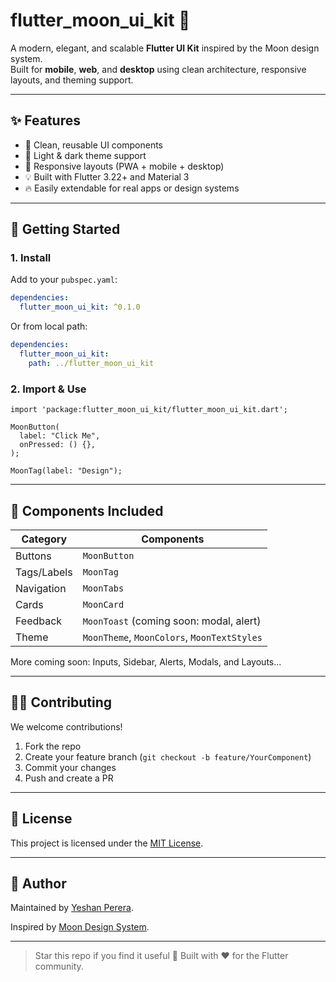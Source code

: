 # flutter_moon_ui_kit 🌙

A modern, elegant, and scalable **Flutter UI Kit** inspired by the Moon design system.  
Built for **mobile**, **web**, and **desktop** using clean architecture, responsive layouts, and theming support.

---

## ✨ Features

- 🧩 Clean, reusable UI components
- 🎨 Light & dark theme support
- 📱 Responsive layouts (PWA + mobile + desktop)
- 💡 Built with Flutter 3.22+ and Material 3
- 🔥 Easily extendable for real apps or design systems

---

## 🚀 Getting Started

### 1. Install

Add to your `pubspec.yaml`:

```yaml
dependencies:
  flutter_moon_ui_kit: ^0.1.0
````

Or from local path:

```yaml
dependencies:
  flutter_moon_ui_kit:
    path: ../flutter_moon_ui_kit
```

### 2. Import & Use

```
import 'package:flutter_moon_ui_kit/flutter_moon_ui_kit.dart';

MoonButton(
  label: "Click Me",
  onPressed: () {},
);

MoonTag(label: "Design");
```

---

## 🧱 Components Included

| Category    | Components                                  |
|-------------|---------------------------------------------|
| Buttons     | `MoonButton`                                |
| Tags/Labels | `MoonTag`                                   |
| Navigation  | `MoonTabs`                                  |
| Cards       | `MoonCard`                                  |
| Feedback    | `MoonToast` (coming soon: modal, alert)     |
| Theme       | `MoonTheme`, `MoonColors`, `MoonTextStyles` |

More coming soon: Inputs, Sidebar, Alerts, Modals, and Layouts...

---

## 🧑‍💻 Contributing

We welcome contributions!

1. Fork the repo
2. Create your feature branch (`git checkout -b feature/YourComponent`)
3. Commit your changes
4. Push and create a PR

---

## 📄 License

This project is licensed under the [MIT License](LICENSE).

---

## 🙌 Author

Maintained by [Yeshan Perera](https://github.com/yeshanperera).

Inspired by [Moon Design System](https://moon.io).

---

> Star this repo if you find it useful 💫
> Built with ❤️ for the Flutter community.
